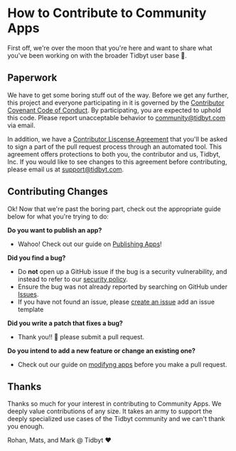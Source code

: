 # How to Contribute to Community Apps
First off, we're over the moon that you're here and want to share what you've been working on with the broader Tidbyt user base 🎉.

## Paperwork
We have to get some boring stuff out of the way. Before we get any further, this project and everyone participating in it is governed by the [Contributor Covenant Code of Conduct](CODE_OF_CONDUCT.md). By participating, you are expected to uphold this code. Please report unacceptable behavior to community@tidbyt.com via email.

In addition, we have a [Contributor Liscense Agreement](CLA.md) that you'll be asked to sign a part of the pull request process through an automated tool. This agreement offers protections to both you, the contributor and us, Tidbyt, Inc. If you would like to see changes to this agreement before contributing, please email us at support@tidbyt.com.

## Contributing Changes
Ok! Now that we're past the boring part, check out the appropriate guide below for what you're trying to do:

**Do you want to publish an app?**
- Wahoo! Check out our guide on [Publishing Apps](guides/publishing_apps.md)!

**Did you find a bug?**
- Do **not** open up a GitHub issue if the bug is a security vulnerability, and instead to refer to our [security policy](SECURITY.md).
- Ensure the bug was not already reported by searching on GitHub under [Issues](https://github.com/tidbyt/community/issues).
- If you have not found an issue, please [create an issue](https://github.com/tidbyt/community/issues/new) add an issue template

**Did you write a patch that fixes a bug?**
- Thank you!! 🙏 please submit a pull request.

**Do you intend to add a new feature or change an existing one?**
- Check out our guide on [modifyng apps](guides/modifying_apps.md) before you make a pull request.

## Thanks
Thanks so much for your interest in contributing to Community Apps. We deeply value contributions of any size. It takes an army to support the deeply specialized use cases of the Tidbyt community and we can't thank you enough.

Rohan, Mats, and Mark @ Tidbyt ❤️